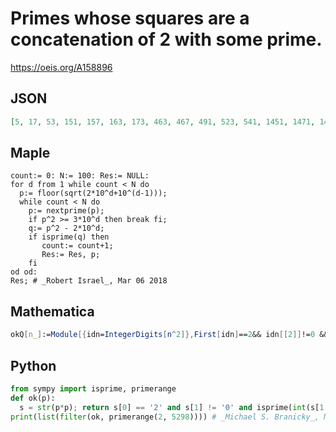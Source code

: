 # Primes whose squares are a concatenation of 2 with some prime\.
https://oeis.org/A158896
## JSON
```JSON
[5, 17, 53, 151, 157, 163, 173, 463, 467, 491, 523, 541, 1451, 1471, 1483, 1489, 1499, 1511, 1549, 1553, 1567, 1609, 1657, 1721, 1723, 4583, 4597, 4621, 4649, 4663, 4673, 4703, 4729, 4751, 4759, 4787, 4813, 4937, 4943, 4973, 4993, 5039, 5077, 5227, 5297]
```
## Maple
```Maple
count:= 0: N:= 100: Res:= NULL:
for d from 1 while count < N do
  p:= floor(sqrt(2*10^d+10^(d-1)));
  while count < N do
    p:= nextprime(p);
    if p^2 >= 3*10^d then break fi;
    q:= p^2 - 2*10^d;
    if isprime(q) then
       count:= count+1;
       Res:= Res, p;
    fi
od od:
Res; # _Robert Israel_, Mar 06 2018
```
## Mathematica
```Mathematica
okQ[n_]:=Module[{idn=IntegerDigits[n^2]},First[idn]==2&& idn[[2]]!=0 && PrimeQ[FromDigits[Rest[idn]]]]; Select[Prime[Range[750]],okQ] (* _Harvey P. Dale_, Jul 22 2011 *)
```
## Python
```Python
from sympy import isprime, primerange
def ok(p):
  s = str(p*p); return s[0] == '2' and s[1] != '0' and isprime(int(s[1:]))
print(list(filter(ok, primerange(2, 5298)))) # _Michael S. Branicky_, May 17 2021
```
